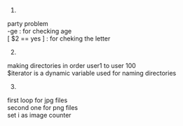 1.  
party problem  
-ge : for checking age  
[ $2 == yes ] : for cheking the letter  

2.  
making directories in order user1 to user 100  
$iterator is a dynamic variable used for naming directories  

3.  
first loop for jpg files  
second one for png files  
set i as image counter  
